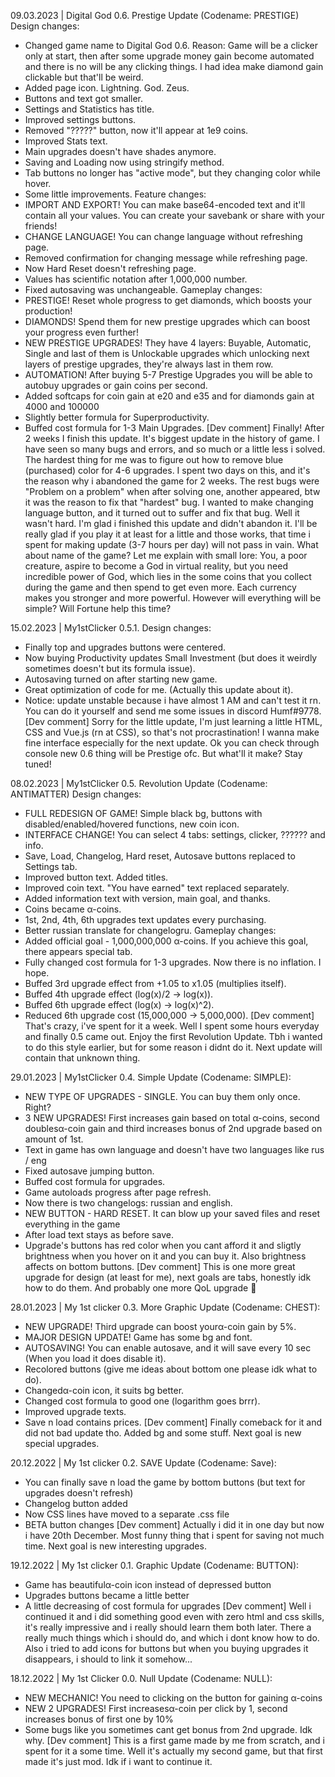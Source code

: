 09.03.2023 | Digital God 0.6. Prestige Update (Codename: PRESTIGE)
Design changes:
- Changed game name to Digital God 0.6. Reason: Game will be a clicker only at start, then after some upgrade money gain become automated and there is no will be any clicking things. I had idea make diamond gain clickable but that'll be weird.
- Added page icon. Lightning. God. Zeus.
- Buttons and text got smaller.
- Settings and Statistics has title.
- Improved settings buttons.
- Removed "?????" button, now it'll appear at 1e9 coins.
- Improved Stats text.
- Main upgrades doesn't have shades anymore.
- Saving and Loading now using stringify method.
- Tab buttons no longer has "active mode", but they changing color while hover.
- Some little improvements.
Feature changes:
- IMPORT AND EXPORT! You can make base64-encoded text and it'll contain all your values. You can create your savebank or share with your friends!
- CHANGE LANGUAGE! You can change language without refreshing page.
- Removed confirmation for changing message while refreshing page.
- Now Hard Reset doesn't refreshing page.
- Values has scientific notation after 1,000,000 number.
- Fixed autosaving was unchangeable.
Gameplay changes:
- PRESTIGE! Reset whole progress to get diamonds, which boosts your production!
- DIAMONDS! Spend them for new prestige upgrades which can boost your progress even further!
- NEW PRESTIGE UPGRADES! They have 4 layers: Buyable, Automatic, Single and last of them is Unlockable upgrades which unlocking next layers of prestige upgrades, they're always last in them row.
- AUTOMATION! After buying 5-7 Prestige Upgrades you will be able to autobuy upgrades or gain coins per second.
- Added softcaps for coin gain at e20 and e35 and for diamonds gain at 4000 and 100000
- Slightly better formula for Superproductivity.
- Buffed cost formula for 1-3 Main Upgrades.
[Dev comment]
Finally! After 2 weeks I finish this update. It's biggest update in the history of game. I have seen so many bugs and errors, and so much or a little less i solved. The hardest thing for me was to figure out how to remove blue (purchased) color for 4-6 upgrades. I spent two days on this, and it's the reason why i abandoned the game for 2 weeks. The rest bugs were "Problem on a problem" when after solving one, another appeared, btw it was the reason to fix that "hardest" bug. I wanted to make changing language button, and it turned out to suffer and fix that bug. Well it wasn't hard. I'm glad i finished this update and didn't abandon it. I'll be really glad if you play it at least for a little and those works, that time i spent for making update (3-7 hours per day) will not pass in vain. What about name of the game? Let me explain with small lore: You, a poor creature, aspire to become a God in virtual reality, but you need incredible power of God, which lies in the some coins that you collect during the game and then spend to get even more. Each currency makes you stronger and more powerful. However will everything will be simple? Will Fortune help this time?

15.02.2023 | My1stClicker 0.5.1.
Design changes:
- Finally top and upgrades buttons were centered.
- Now buying Productivity updates Small Investment (but does it weirdly sometimes doesn't but its formula issue).
- Autosaving turned on after starting new game.
- Great optimization of code for me. (Actually this update about it).
- Notice: update unstable because i have almost 1 AM and can't test it rn. You can do it yourself and send me some issues in discord Humf#9778.
[Dev comment]
Sorry for the little update, I'm just learning a little HTML, CSS and Vue.js (rn at CSS), so that's not procrastination! I wanna make fine interface especially for the next update. Ok you can check through console new 0.6 thing will be Prestige ofc. But what'll it make? Stay tuned!

08.02.2023 | My1stClicker 0.5. Revolution Update (Codename: ANTIMATTER)
Design changes:
- FULL REDESIGN OF GAME! Simple black bg, buttons with disabled/enabled/hovered functions, new coin icon.
- INTERFACE CHANGE! You can select 4 tabs: settings, clicker, ?????? and info.
- Save, Load, Changelog, Hard reset, Autosave buttons replaced to Settings tab.
- Improved button text. Added titles.
- Improved coin text. "You have earned" text replaced separately.
- Added information text with version, main goal, and thanks.
- Coins became α-coins.
- 1st, 2nd, 4th, 6th upgrades text updates every purchasing.
- Better russian translate for changelogru.
Gameplay changes:
- Added official goal - 1,000,000,000 α-coins. If you achieve this goal, there appears special tab.
- Fully changed cost formula for 1-3 upgrades. Now there is no inflation. I hope.
- Buffed 3rd upgrade effect from +1.05 to x1.05 (multiplies itself).
- Buffed 4th upgrade effect (log(x)/2 -> log(x)).
- Buffed 6th upgrade effect (log(x) -> log(x)^2).
- Reduced 6th upgrade cost (15,000,000 -> 5,000,000).
[Dev comment]
That's crazy, i've spent for it a week. Well I spent some hours everyday and finally 0.5 came out. Enjoy the first Revolution Update. Tbh i wanted to do this style earlier, but for some reason i didnt do it. Next update will contain that unknown thing.

29.01.2023 | My1stClicker 0.4. Simple Update (Codename: SIMPLE):
- NEW TYPE OF UPGRADES - SINGLE. You can buy them only once. Right?
- 3 NEW UPGRADES! First increases gain based on total α-coins, second doublesα-coin gain and third increases bonus of 2nd upgrade based on amount of 1st.
- Text in game has own language and doesn't have two languages like rus / eng
- Fixed autosave jumping button.
- Buffed cost formula for upgrades.
- Game autoloads progress after page refresh.
- Now there is two changelogs: russian and english. 
- NEW BUTTON - HARD RESET. It can blow up your saved files and reset everything in the game
- After load text stays as before save.
- Upgrade's buttons has red color when you cant afford it and sligtly brightness when you hover on it and you can buy it. Also brightness affects on bottom buttons.
[Dev comment]
This is one more great upgrade for design (at least for me), next goals are tabs, honestly idk how to do them. And probably one more QoL upgrade :eyes:

28.01.2023 | My 1st clicker 0.3. More Graphic Update (Codename: CHEST):
- NEW UPGRADE! Third upgrade can boost yourα-coin gain by 5%.
- MAJOR DESIGN UPDATE! Game has some bg and font.
- AUTOSAVING! You can enable autosave, and it will save every 10 sec (When you load it does disable it).
- Recolored buttons (give me ideas about bottom one please idk what to do).
- Changedα-coin icon, it suits bg better.
- Changed cost formula to good one (logarithm goes brrr).
- Improved upgrade texts.
- Save n load contains prices.
[Dev comment]
Finally comeback for it and did not bad update tho. Added bg and some stuff. Next goal is new special upgrades.

20.12.2022 | My 1st clicker 0.2. SAVE Update (Codename: Save):
- You can finally save n load the game by bottom buttons (but text for upgrades doesn't refresh)
- Changelog button added
- Now CSS lines have moved to a separate .css file
- BETA button changes 
[Dev comment]
Actually i did it in one day but now i have 20th December. Most funny thing that i spent for saving not much time. Next goal is new interesting upgrades.

19.12.2022 | My 1st clicker 0.1. Graphic Update (Codename: BUTTON):
- Game has beautifulα-coin icon instead of depressed button
- Upgrades buttons became a little better
- A little decreasing of cost formula for upgrades
[Dev comment]
Well i continued it and i did something good even with zero html and css skills, it's really impressive and i really should learn them both later.
There a really much things which i should do, and which i dont know how to do. Also i tried to add icons for buttons but when you buying upgrades it disappears, i should to link it somehow...

18.12.2022 | My 1st Clicker 0.0. Null Update (Codename: NULL):
- NEW MECHANIC! You need to clicking on the button for gaining α-coins
- NEW 2 UPGRADES! First increasesα-coin per click by 1, second increases bonus of first one by 10%
- Some bugs like you sometimes cant get bonus from 2nd upgrade. Idk why.
[Dev comment]
This is a first game made by me from scratch, and i spent for it a some time. Well it's actually my second game, but that first made it's just mod.
Idk if i want to continue it.
